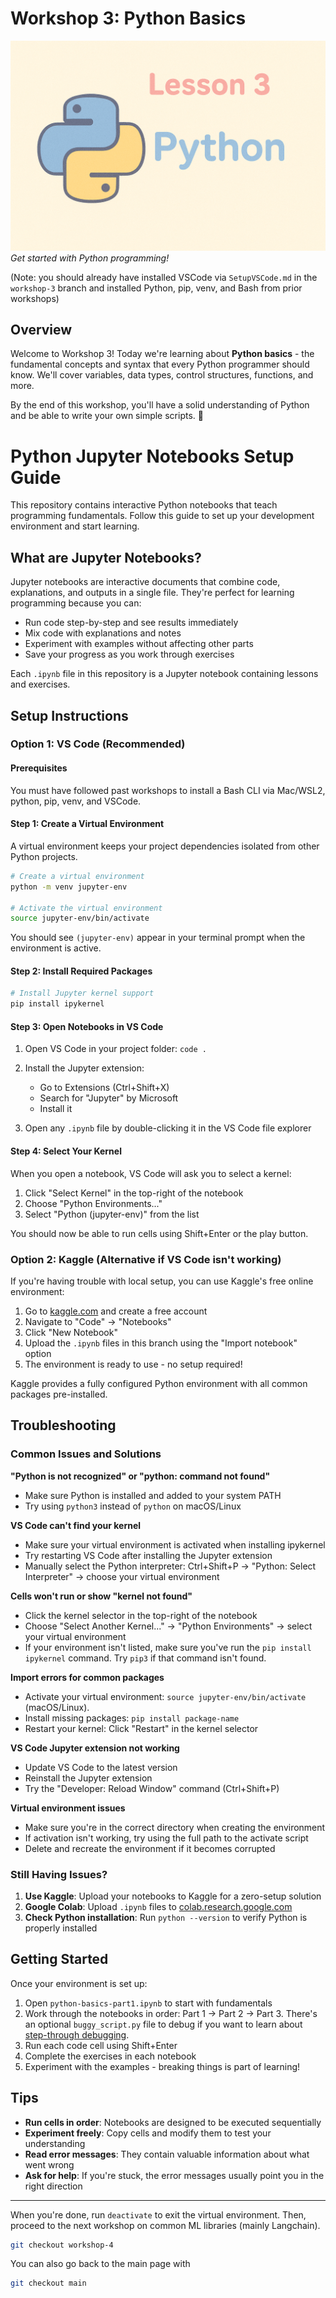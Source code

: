 # Workshop 3: Python Basics
![Python logo](./PythonBanner.png)
_Get started with Python programming!_

(Note: you should already have installed VSCode via `SetupVSCode.md` in the `workshop-3` branch and installed Python, pip, venv, and Bash from prior workshops)

## Overview
Welcome to Workshop 3! Today we're learning about **Python basics** - the fundamental concepts and syntax that every Python programmer should know. We'll cover variables, data types, control structures, functions, and more.

By the end of this workshop, you'll have a solid understanding of Python and be able to write your own simple scripts. 💪

# Python Jupyter Notebooks Setup Guide

This repository contains interactive Python notebooks that teach programming fundamentals. Follow this guide to set up your development environment and start learning.

## What are Jupyter Notebooks?

Jupyter notebooks are interactive documents that combine code, explanations, and outputs in a single file. They're perfect for learning programming because you can:
- Run code step-by-step and see results immediately
- Mix code with explanations and notes
- Experiment with examples without affecting other parts
- Save your progress as you work through exercises

Each `.ipynb` file in this repository is a Jupyter notebook containing lessons and exercises.

## Setup Instructions

### Option 1: VS Code (Recommended)

#### Prerequisites
You must have followed past workshops to install a Bash CLI via Mac/WSL2, python, pip, venv, and VSCode. 

#### Step 1: Create a Virtual Environment
A virtual environment keeps your project dependencies isolated from other Python projects.

```bash
# Create a virtual environment
python -m venv jupyter-env

# Activate the virtual environment
source jupyter-env/bin/activate
```

You should see `(jupyter-env)` appear in your terminal prompt when the environment is active.

#### Step 2: Install Required Packages
```bash
# Install Jupyter kernel support
pip install ipykernel
```

#### Step 3: Open Notebooks in VS Code
1. Open VS Code in your project folder: `code .`
2. Install the Jupyter extension:
   - Go to Extensions (Ctrl+Shift+X)
   - Search for "Jupyter" by Microsoft
   - Install it

3. Open any `.ipynb` file by double-clicking it in the VS Code file explorer

#### Step 4: Select Your Kernel
When you open a notebook, VS Code will ask you to select a kernel:
1. Click "Select Kernel" in the top-right of the notebook
2. Choose "Python Environments..."
3. Select "Python (jupyter-env)" from the list

You should now be able to run cells using Shift+Enter or the play button.

### Option 2: Kaggle (Alternative if VS Code isn't working)

If you're having trouble with local setup, you can use Kaggle's free online environment:

1. Go to [kaggle.com](https://www.kaggle.com) and create a free account
2. Navigate to "Code" → "Notebooks"
3. Click "New Notebook"
4. Upload the `.ipynb` files in this branch using the "Import notebook" option
5. The environment is ready to use - no setup required!

Kaggle provides a fully configured Python environment with all common packages pre-installed.

## Troubleshooting

### Common Issues and Solutions

**"Python is not recognized" or "python: command not found"**
- Make sure Python is installed and added to your system PATH
- Try using `python3` instead of `python` on macOS/Linux

**VS Code can't find your kernel**
- Make sure your virtual environment is activated when installing ipykernel
- Try restarting VS Code after installing the Jupyter extension
- Manually select the Python interpreter: Ctrl+Shift+P → "Python: Select Interpreter" → choose your virtual environment

**Cells won't run or show "kernel not found"**
- Click the kernel selector in the top-right of the notebook
- Choose "Select Another Kernel..." → "Python Environments" → select your virtual environment
- If your environment isn't listed, make sure you've run the `pip install ipykernel` command. Try `pip3` if that command isn't found.

**Import errors for common packages**
- Activate your virtual environment: `source jupyter-env/bin/activate` (macOS/Linux).
- Install missing packages: `pip install package-name`
- Restart your kernel: Click "Restart" in the kernel selector

**VS Code Jupyter extension not working**
- Update VS Code to the latest version
- Reinstall the Jupyter extension
- Try the "Developer: Reload Window" command (Ctrl+Shift+P)

**Virtual environment issues**
- Make sure you're in the correct directory when creating the environment
- If activation isn't working, try using the full path to the activate script
- Delete and recreate the environment if it becomes corrupted

### Still Having Issues?

1. **Use Kaggle**: Upload your notebooks to Kaggle for a zero-setup solution
2. **Google Colab**: Upload `.ipynb` files to [colab.research.google.com](https://colab.research.google.com)
3. **Check Python installation**: Run `python --version` to verify Python is properly installed

## Getting Started

Once your environment is set up:
1. Open `python-basics-part1.ipynb` to start with fundamentals
2. Work through the notebooks in order: Part 1 → Part 2 → Part 3. There's an optional `buggy_script.py` file to debug if you want to learn about [step-through debugging](https://www.youtube.com/watch?v=7qZBwhSlfOo).
3. Run each code cell using Shift+Enter
4. Complete the exercises in each notebook
5. Experiment with the examples - breaking things is part of learning!

## Tips

- **Run cells in order**: Notebooks are designed to be executed sequentially
- **Experiment freely**: Copy cells and modify them to test your understanding
- **Read error messages**: They contain valuable information about what went wrong
- **Ask for help**: If you're stuck, the error messages usually point you in the right direction

--------------------

When you're done, run `deactivate` to exit the virtual environment. Then, proceed to the next workshop on common ML libraries (mainly Langchain).
```bash
git checkout workshop-4
```

You can also go back to the main page with
```bash
git checkout main
```